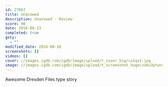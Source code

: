 ```yaml
---
id: 27867
title: Unavowed
description: Unavowed - Review
score: 90
date: 2018-08-23
completed: true
goty:
  - ""
modified_date: 2024-08-16
screenshots: []
videos: []
cover: //images.igdb.com/igdb/image/upload/t_cover_big/co1qv2.jpg
image: //images.igdb.com/igdb/image/upload/t_screenshot_huge/zo6u3ptwnrynlecimobt.jpg
---
```

Awesome Dresden Files type story